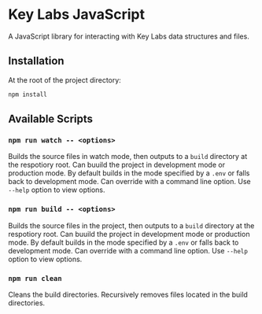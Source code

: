 # Key Labs JavaScript

A JavaScript library for interacting with Key Labs data structures and files.

## Installation

At the root of the project directory:
```bash
npm install
```

## Available Scripts

### `npm run watch -- <options>`

Builds the source files in watch mode, then outputs to a `build` directory at
the respotiory root. Can buuild the project in development mode or production
mode. By default builds in the mode specified by a `.env` or falls back to
development mode. Can override with a command line option. Use `--help` option
to view options.

### `npm run build -- <options>`

Builds the source files in the project, then outputs to a `build` directory at
the respotiory root. Can buuild the project in development mode or production
mode. By default builds in the mode specified by a `.env` or falls back to
development mode. Can override with a command line option. Use `--help` option
to view options.

### `npm run clean`

Cleans the build directories. Recursively removes files
located in the build directories.